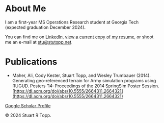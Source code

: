 # About Me
I am a first-year MS Operations Research student at Georgia Tech (expected graduation December 2024).

You can find me on [LinkedIn](https://linkedin.com/in/stutopp), [view a current copy of my resume](resume/stuart_topp_resume.pdf), or shoot me an e-mail at [stu@stutopp.net](mailto:stu@stutopp.net).

# Publications
- Maher, Ali, Cody Kester, Stuart Topp, and Wesley Trumbauer (2014). Generating geo-referenced terrain for Army simulation programs using RUGUD. Posters ’14: Proceedings of the 2014 SpringSim Poster Session. [https://dl.acm.org/doi/abs/10.5555/2664311.2664321](https://dl.acm.org/doi/abs/10.5555/2664311.2664321)

[Google Scholar Profile](https://scholar.google.com/citations?hl=en&user=j_Ut6GcAAAAJ)

&copy; 2024 Stuart R Topp.
